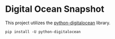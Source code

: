 # Digital Ocean Snapshot
This project utilizes the [python-digitalocean](https://www.digitalocean.com/community/projects/python-digitalocean) library.

`pip install -U python-digitalocean`
